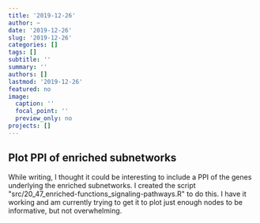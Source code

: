 ```yaml
---
title: '2019-12-26'
author: ~
date: '2019-12-26'
slug: '2019-12-26'
categories: []
tags: []
subtitle: ''
summary: ''
authors: []
lastmod: '2019-12-26'
featured: no
image:
  caption: ''
  focal_point: ''
  preview_only: no
projects: []
---
```


## Plot PPI of enriched subnetworks

While writing, I thought it could be interesting to include a PPI of the genes underlying the enriched subnetworks.
I created the script "src/20_47_enriched-functions_signaling-pathways.R" to do this.
I have it working and am currently trying to get it to plot just enough nodes to be informative, but not overwhelming.
